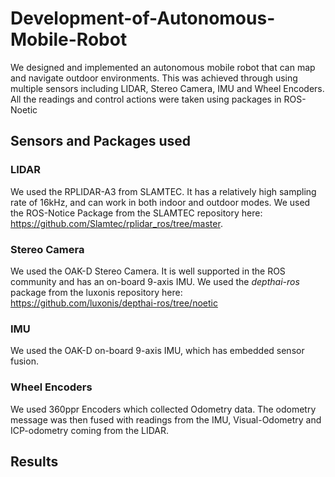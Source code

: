 # Development-of-Autonomous-Mobile-Robot

We designed and implemented an autonomous mobile robot that can map and navigate outdoor environments. This was achieved through using multiple sensors including LIDAR, Stereo Camera, IMU and Wheel Encoders. All the readings and control actions were taken using packages in ROS-Noetic

## Sensors and Packages used
### LIDAR
We used the RPLIDAR-A3 from SLAMTEC. It has a relatively high sampling rate of 16kHz, and can work in both indoor and outdoor modes. We used the ROS-Notice Package from the SLAMTEC repository here: https://github.com/Slamtec/rplidar_ros/tree/master.
### Stereo Camera
We used the OAK-D Stereo Camera. It is well supported in the ROS community and has an on-board 9-axis IMU. We used the *depthai-ros* package from the luxonis repository here: https://github.com/luxonis/depthai-ros/tree/noetic
### IMU
We used the OAK-D on-board 9-axis IMU, which has embedded sensor fusion.
### Wheel Encoders
We used 360ppr Encoders which collected Odometry data. The odometry message was then fused with readings from the IMU, Visual-Odometry and ICP-odometry coming from the LIDAR.

## Results
